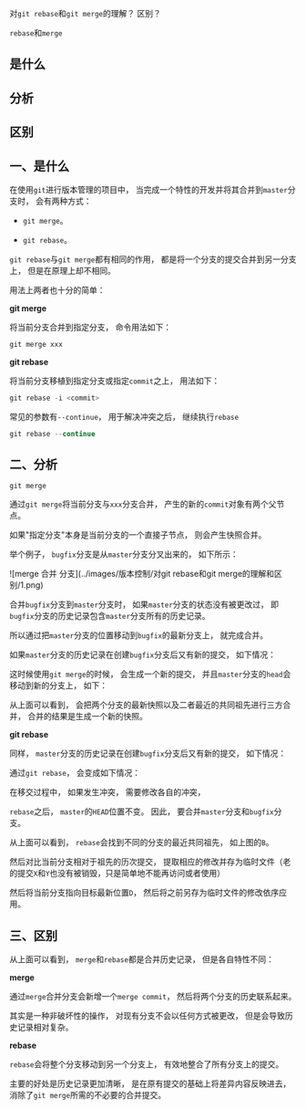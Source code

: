 对`git rebase`和`git merge`的理解？
区别？

`rebase`和`merge`

## 是什么
## 分析
## 区别

## 一、是什么

在使用`git`进行版本管理的项目中，
当完成一个特性的开发并将其合并到`master`分支时，
会有两种方式：

- `git merge`。

- `git rebase`。

`git rebase`与`git merge`都有相同的作用，
都是将一个分支的提交合并到另一分支上，
但是在原理上却不相同。

用法上两者也十分的简单：

**git merge**

将当前分支合并到指定分支，
命令用法如下：
```js
git merge xxx
```

**git rebase**

将当前分支移植到指定分支或指定`commit`之上，
用法如下：
```js
git rebase -i <commit>
```

常见的参数有`--continue`，
用于解决冲突之后，
继续执行`rebase`
```js
git rebase --continue
```

## 二、分析

`git merge`

通过`git merge`将当前分支与`xxx`分支合并，
产生的新的`commit`对象有两个父节点。

如果"指定分支"本身是当前分支的一个直接子节点，
则会产生快照合并。

举个例子，
`bugfix`分支是从`master`分支分叉出来的，
如下所示：

![merge 合并 分支](../images/版本控制/对git rebase和git merge的理解和区别/1.png)

合并`bugfix`分支到`master`分支时，
如果`master`分支的状态没有被更改过，
即`bugfix`分支的历史记录包含`master`分支所有的历史记录。

所以通过把`master`分支的位置移动到`bugfix`的最新分支上，
就完成合并。

如果`master`分支的历史记录在创建`bugfix`分支后又有新的提交，
如下情况：

这时候使用`git merge`的时候，
会生成一个新的提交，
并且`master`分支的`head`会移动到新的分支上，
如下：

从上面可以看到，
会把两个分支的最新快照以及二者最近的共同祖先进行三方合并，
合并的结果是生成一个新的快照。

**git rebase**

同样，
`master`分支的历史记录在创建`bugfix`分支后又有新的提交，
如下情况：

通过`git rebase`，
会变成如下情况：

在移交过程中，
如果发生冲突，
需要修改各自的冲突，

`rebase`之后，
`master`的`HEAD`位置不变。
因此，
要合并`master`分支和`bugfix`分支。

从上面可以看到，
`rebase`会找到不同的分支的最近共同祖先，
如上图的`B`。

然后对比当前分支相对于祖先的历次提交，
提取相应的修改并存为临时文件（老的提交`X`和`Y`也没有被销毁，只是简单地不能再访问或者使用）

然后将当前分支指向目标最新位置`D`，
然后将之前另存为临时文件的修改依序应用。

## 三、区别

从上面可以看到，
`merge`和`rebase`都是合并历史记录，
但是各自特性不同：

**merge**

通过`merge`合并分支会新增一个`merge commit`，
然后将两个分支的历史联系起来。

其实是一种非破坏性的操作，
对现有分支不会以任何方式被更改，
但是会导致历史记录相对复杂。

**rebase**

`rebase`会将整个分支移动到另一个分支上，
有效地整合了所有分支上的提交。

主要的好处是历史记录更加清晰，
是在原有提交的基础上将差异内容反映进去，
消除了`git merge`所需的不必要的合并提交。